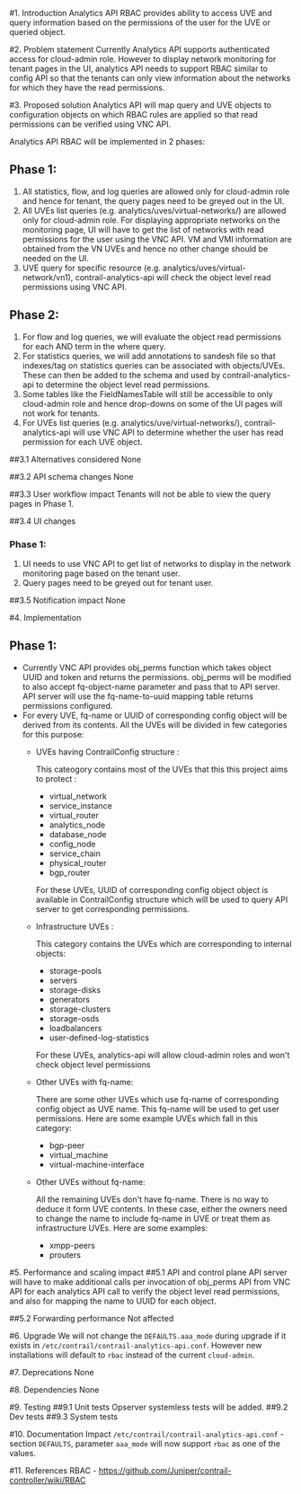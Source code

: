 #1. Introduction
Analytics API RBAC provides ability to access UVE and query information based
on the permissions of the user for the UVE or queried object.

#2. Problem statement
Currently Analytics API supports authenticated access for cloud-admin role.
However to display network monitoring for tenant pages in the UI, analytics
API needs to support RBAC similar to config API so that the tenants can only
view information about the networks for which they have the read permissions.

#3. Proposed solution
Analytics API will map query and UVE objects to configuration objects on
which RBAC rules are applied so that read permissions can be verified using
VNC API.

Analytics API RBAC will be implemented in 2 phases:

## Phase 1:
1. All statistics, flow, and log queries are allowed only for cloud-admin
   role and hence for tenant, the query pages need to be greyed out in the
   UI.
2. All UVEs list queries (e.g. analytics/uves/virtual-networks/) are allowed
   only for cloud-admin role. For displaying appropriate networks on the
   monitoring page, UI will have to get the list of networks with read
   permissions for the user using the VNC API. VM and VMI information are
   obtained from the VN UVEs and hence no other change should be needed
   on the UI.
3. UVE query for specific resource (e.g. analytics/uves/virtual-network/vn1),
   contrail-analytics-api will check the object level read permissions using
   VNC API.

## Phase 2:
1. For flow and log queries, we will evaluate the object read permissions for
   each AND term in the where query.
2. For statistics queries, we will add annotations to sandesh file so that
   indexes/tag on statistics queries can be associated with objects/UVEs.
   These can then be added to the schema and used by contrail-analytics-api
   to determine the object level read permissions.
3. Some tables like the FieldNamesTable will still be accessible to only
   cloud-admin role and hence drop-downs on some of the UI pages will not
   work for tenants.
4. For UVEs list queries (e.g. analytics/uve/virtual-networks/),
   contrail-analytics-api will use VNC API to determine whether the user
   has read permission for each UVE object.

##3.1 Alternatives considered
None

##3.2 API schema changes
None

##3.3 User workflow impact
Tenants will not be able to view the query pages in Phase 1.

##3.4 UI changes
### Phase 1:
1. UI needs to use VNC API to get list of networks to display in the
   network monitoring page based on the tenant user.
2. Query pages need to be greyed out for tenant user.

##3.5 Notification impact
None

#4. Implementation
## Phase 1:
* Currently VNC API provides obj_perms function which takes object
   UUID and token and returns the permissions. obj_perms will be
   modified to also accept fq-object-name parameter and pass that to
   API server. API server will use the fq-name-to-uuid mapping table
   returns permissions configured.
* For every UVE, fq-name or UUID of corresponding config object will be
  derived from its contents. All the UVEs will be divided in few categories
  for this purpose:
    * UVEs having ContrailConfig structure :

      This cateogory contains most of the UVEs that this this project aims to protect :
        * virtual_network
        * service_instance
        * virtual_router
        * analytics_node
        * database_node
        * config_node
        * service_chain
        * physical_router
        * bgp_router

      For these UVEs, UUID of corresponding config object object is
      available in ContrailConfig structure which will be used to query API server
      to get corresponding permissions.

    * Infrastructure UVEs :

      This category contains the UVEs which are corresponding to internal
      objects:
        * storage-pools
        * servers
        * storage-disks
        * generators
        * storage-clusters
        * storage-osds
        * loadbalancers
        * user-defined-log-statistics

      For these UVEs, analytics-api will allow cloud-admin roles and won't
      check object level permissions

    * Other UVEs with fq-name:

      There are some other UVEs which use fq-name of corresponding config
object as UVE name. This fq-name will be used to get user permissions. Here are
some example UVEs which fall in this category:
        * bgp-peer
        * virtual_machine
        * virtual-machine-interface

    * Other UVEs without fq-name:

      All the remaining UVEs don't have fq-name. There is no way to deduce
      it form UVE contents. In these case, either the owners need to change
      the name to include fq-name in UVE or treat them as infrastructure UVEs.
      Here are some examples:
        * xmpp-peers
        * prouters

#5. Performance and scaling impact
##5.1 API and control plane
API server will have to make additional calls per invocation of obj_perms
API from VNC API for each analytics API call to verify the object level read
permissions, and also for mapping the name to UUID for each object.

##5.2 Forwarding performance
Not affected

#6. Upgrade
We will not change the ```DEFAULTS.aaa_mode``` during upgrade if it exists in
```/etc/contrail/contrail-analytics-api.conf```. However new installations
will default to ```rbac``` instead of the current ```cloud-admin```.

#7. Deprecations
None

#8. Dependencies
None

#9. Testing
##9.1 Unit tests
Opserver systemless tests will be added.
##9.2 Dev tests
##9.3 System tests

#10. Documentation Impact
```/etc/contrail/contrail-analytics-api.conf``` - section ```DEFAULTS```,
parameter ```aaa_mode``` will now support ```rbac``` as one of the values.

#11. References
RBAC - https://github.com/Juniper/contrail-controller/wiki/RBAC
